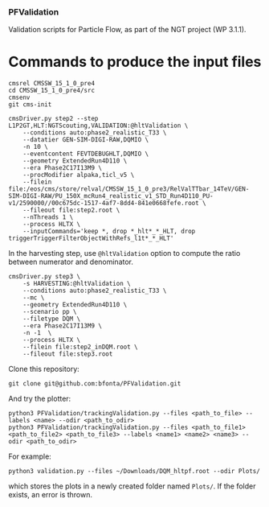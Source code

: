 ### PFValidation

Validation scripts for Particle Flow, as part of the NGT project (WP 3.1.1).

# Commands to produce the input files

    cmsrel CMSSW_15_1_0_pre4
    cd CMSSW_15_1_0_pre4/src
    cmsenv
    git cms-init

    cmsDriver.py step2 --step L1P2GT,HLT:NGTScouting,VALIDATION:@hltValidation \
        --conditions auto:phase2_realistic_T33 \
        --datatier GEN-SIM-DIGI-RAW,DQMIO \
        -n 10 \
        --eventcontent FEVTDEBUGHLT,DQMIO \
        --geometry ExtendedRun4D110 \
        --era Phase2C17I13M9 \
        --procModifier alpaka,ticl_v5 \
        --filein file:/eos/cms/store/relval/CMSSW_15_1_0_pre3/RelValTTbar_14TeV/GEN-SIM-DIGI-RAW/PU_150X_mcRun4_realistic_v1_STD_Run4D110_PU-v1/2590000//00c675dc-1517-4af7-8dd4-841e0668fefe.root \
        --fileout file:step2.root \
        --nThreads 1 \
        --process HLTX \
        --inputCommands='keep *, drop *_hlt*_*_HLT, drop triggerTriggerFilterObjectWithRefs_l1t*_*_HLT'

In the harvesting step, use `@hltValidation` option to compute the ratio between numerator and denominator.

    cmsDriver.py step3 \
        -s HARVESTING:@hltValidation \
        --conditions auto:phase2_realistic_T33 \
        --mc \
        --geometry ExtendedRun4D110 \
        --scenario pp \
        --filetype DQM \
        --era Phase2C17I13M9 \
        -n -1  \
        --process HLTX \
        --filein file:step2_inDQM.root \
        --fileout file:step3.root

Clone this repository:

    git clone git@github.com:bfonta/PFValidation.git

And try the plotter:

    python3 PFValidation/trackingValidation.py --files <path_to_file> --labels <name> --odir <path_to_odir>
    python3 PFValidation/trackingValidation.py --files <path_to_file1> <path_to_file2> <path_to_file3> --labels <name1> <name2> <name3> --odir <path_to_odir>

For example:

    python3 validation.py --files ~/Downloads/DQM_hltpf.root --odir Plots/
	
which stores the plots in a newly created folder named `Plots/`. If the folder exists, an error is thrown.
